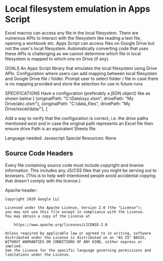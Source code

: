 # Local filesystem emulation in Apps Script

Excel macros can access any file in the local filesystem. There are numerous APIs 
to interact with the filesystem like reading a text file, opening a workbook etc.
Apps Script can access files on Google Drive but not the user's local filesystem. 
Automatically converting code that uses these APIs is challenging as we cannot 
determine which file in local filesystem is mapped to which one on Drive (if any).

GOALS
An Apps Script library that emulates the local filesystem using Drive APIs.
Configuration where users can add mapping between local filesystem and Google Drive 
file / folder. Prompt user to select folder / file in case there is no mapping 
provided and store the selection for use in future runs

SPECIFICATIONS
Have a configuration (preferably a jSON object) like as shown below
[
{originalPath: "C:\Data\xyz.xlsm", drivePath: "My Drive/abc.xlsm"},
{originalPath: "C:\data_files\", drivePath: "My Drive/excel/data/"},
]

Add a way to verify that the configuration is correct, i.e. the drive paths mentioned 
exist and in case the original path represents an Excel file then ensure drive Path 
is an equivalent Sheets file.

Language needed: Javascript
Special Resources: None



## Source Code Headers

Every file containing source code must include copyright and license
information. This includes any JS/CSS files that you might be serving out to
browsers. (This is to help well-intentioned people avoid accidental copying that
doesn't comply with the license.)

Apache header:

    Copyright 2020 Google LLC

    Licensed under the Apache License, Version 2.0 (the "License");
    you may not use this file except in compliance with the License.
    You may obtain a copy of the License at

        https://www.apache.org/licenses/LICENSE-2.0

    Unless required by applicable law or agreed to in writing, software
    distributed under the License is distributed on an "AS IS" BASIS,
    WITHOUT WARRANTIES OR CONDITIONS OF ANY KIND, either express or implied.
    See the License for the specific language governing permissions and
    limitations under the License.
